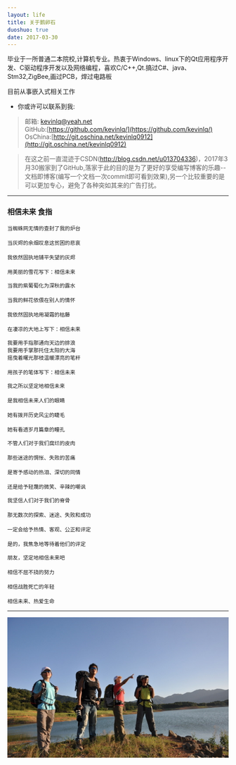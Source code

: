 ```yaml
---
layout: life
title: 关于鹅卵石
duoshuo: true
date: 2017-03-30
---
```



> 
毕业于一所普通二本院校,计算机专业。热衷于Windows、linux下的Qt应用程序开发、C驱动程序开发以及网络编程，喜欢C/C++,Qt.搞过C#、java、Stm32,ZigBee,画过PCB，焊过电路板

<i class="fa fa-binoculars"></i> 目前从事嵌入式相关工作


* 你或许可以联系到我:

> <i class="fa  fa-user"></i> 邮箱: [kevinlq@yeah.net](mailto:kevinlq@yeah.net)   
<i class = "fa fa-user"></i>GitHub:[https://github.com/kevinlq/](https://github.com/kevinlq/)   
<i class = "fa fa-user"></i>OsChina:[http://git.oschina.net/kevinlq0912](http://git.oschina.net/kevinlq0912)  



>在这之前一直混迹于CSDN(http://blog.csdn.net/u013704336)，2017年3月30搬家到了GitHub,落家于此的目的是为了更好的享受编写博客的乐趣--文档即博客(编写一个文档一次commit即可看到效果),另一个比较重要的是可以更加专心，避免了各种突如其来的广告打扰。

******

### 相信未来 食指

```
当蜘蛛网无情的查封了我的炉台

当灰烬的余烟叹息这贫困的悲哀

我依然固执地铺平失望的灰烬

用美丽的雪花写下：相信未来
```

```
当我的紫葡萄化为深秋的露水

当我的鲜花依偎在别人的情怀

我依然固执地用凝霜的枯藤

在凄凉的大地上写下：相信未来
```

```
我要用手指那通向天边的排浪
我要用手掌那托住太阳的大海
摇曳着曙光那枝温暖漂亮的笔杆

用孩子的笔体写下：相信未来
```

```
我之所以坚定地相信未来

是我相信未来人们的眼睛

她有拨开历史风尘的睫毛

她有看透岁月篇章的瞳孔
```

```
不管人们对于我们腐烂的皮肉

那些迷途的惆怅、失败的苦痛

是寄予感动的热泪、深切的同情

还是给予轻蔑的微笑、辛辣的嘲讽
```

```
我坚信人们对于我们的脊骨

那无数次的探索、迷途、失败和成功

一定会给予热情、客观、公正和评定

是的，我焦急地等待着他们的评定
```

```
朋友，坚定地相信未来吧

相信不屈不挠的努力

相信战胜死亡的年轻

相信未来、热爱生命
```
******

![kevinlq](/res/img/blog/kevinlq.jpg)
